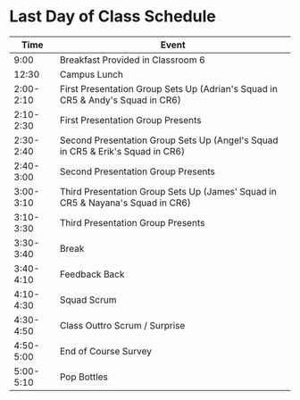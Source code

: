 # Last Day of Class Schedule


| Time      | Event                |
|-----------|----------------------|
| 9:00 | Breakfast Provided in Classroom 6 |
| 12:30 | Campus Lunch|
| 2:00-2:10 | First Presentation Group Sets Up (Adrian's Squad in CR5 & Andy's Squad in CR6) |
| 2:10-2:30 | First Presentation Group Presents |
| 2:30-2:40 | Second Presentation Group Sets Up (Angel's Squad in CR5 & Erik's Squad in CR6) |
| 2:40-3:00 | Second Presentation Group Presents |
| 3:00-3:10  | Third Presentation Group Sets Up (James' Squad in CR5 & Nayana's Squad in CR6)|
| 3:10-3:30  | Third Presentation Group Presents |
| 3:30-3:40 | Break |
| 3:40-4:10  | Feedback Back |
| 4:10-4:30 | Squad Scrum    |
| 4:30-4:50 | Class Outtro Scrum / Surprise   |
| 4:50-5:00 | End of Course Survey |
| 5:00-5:10 | Pop Bottles             |
